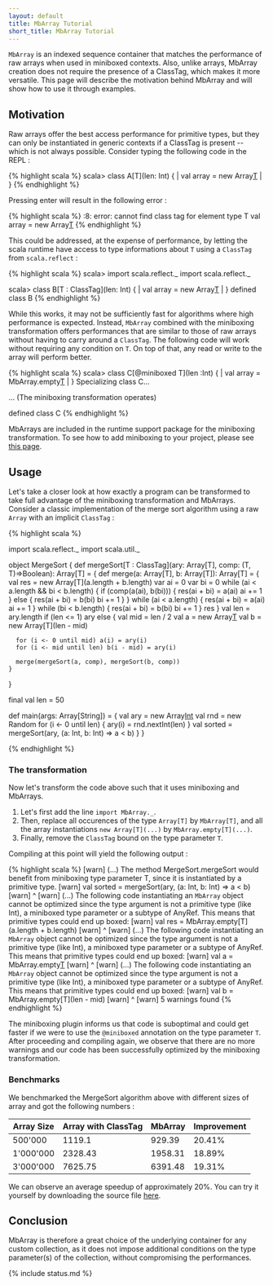 ```yaml
---
layout: default
title: MbArray Tutorial
short_title: MbArray Tutorial
---
```


`MbArray` is an indexed sequence container that matches the performance of raw arrays when used in miniboxed contexts. Also, unlike arrays, MbArray creation does not require the presence of a ClassTag, which makes it more versatile. This page will describe the motivation behind MbArray and will show how to use it through examples. 

## Motivation

Raw arrays offer the best access performance for primitive types, but they can only be instantiated in generic contexts if a ClassTag is present -- which is not always possible. Consider typing the following code in the REPL :

{% highlight scala %}
scala> class A[T](len: Int) {
     |   val array = new Array[T](len)
     | }
{% endhighlight %}

Pressing enter will result in the following error :

{% highlight scala %}
<console>:8: error: cannot find class tag for element type T
       val array = new Array[T](len)
{% endhighlight %}

This could be addressed, at the expense of performance, by letting the scala runtime have access to type informations about `T` using a `ClassTag` from `scala.reflect` : 

{% highlight scala %}
scala> import scala.reflect._
import scala.reflect._

scala> class B[T : ClassTag](len: Int) {
     |   val array = new Array[T](len)
     | }
defined class B
{% endhighlight %}

While this works, it may not be sufficiently fast for algorithms where high performance is expected. Instead, `MbArray` combined with the miniboxing transformation offers performances that are similar to those of raw arrays without having to carry around a `ClassTag`. The following code will work without requiring any condition on `T`. On top of that, any read or write to the array will perform better.

{% highlight scala %}
scala> class C[@miniboxed T](len :Int) {
     |   val array = MbArray.empty[T](len)
     | }
Specializing class C...

  ... (The miniboxing transformation operates)

defined class C
{% endhighlight %}

MbArrays are included in the runtime support package for the miniboxing transformation. To see how to add miniboxing to your project, please see [this page](example.html).

## Usage

Let's take a closer look at how exactly a program can be transformed to take full advantage of the miniboxing transformation and MbArrays. Consider a classic implementation of the merge sort algorithm using a raw `Array` with an implicit `ClassTag` :

{% highlight scala %}

import scala.reflect._
import scala.util._

object MergeSort {
  def mergeSort[T : ClassTag](ary: Array[T], comp: (T, T)=>Boolean): Array[T] = {
    def merge(a: Array[T], b: Array[T]): Array[T] = {
      val res = new Array[T](a.length + b.length)
      var ai = 0
      var bi = 0
      while (ai < a.length && bi < b.length) {
        if (comp(a(ai), b(bi))) {
          res(ai + bi) = a(ai)
          ai += 1
	} else {
          res(ai + bi) = b(bi)
          bi += 1
	}
      }
      while (ai < a.length) {
        res(ai + bi) = a(ai)
        ai += 1
      }
      while (bi < b.length) {
        res(ai + bi) = b(bi)
        bi += 1
      }
      res
    }
    val len = ary.length
    if (len <= 1) ary
    else {
      val mid = len / 2
      val a = new Array[T](mid)
      val b = new Array[T](len - mid)
	  
      for (i <- 0 until mid) a(i) = ary(i)
      for (i <- mid until len) b(i - mid) = ary(i)
	  
      merge(mergeSort(a, comp), mergeSort(b, comp))
    }
  }
  
  final val len = 50
  
  def main(args: Array[String]) = {
    val ary = new Array[Int](len)
    val rnd = new Random
    for (i <- 0 until len) {
      ary(i) = rnd.nextInt(len)
    }
    val sorted = mergeSort(ary, (a: Int, b: Int) => a < b)
  }
}
  
{% endhighlight %}

### The transformation

Now let's transform the code above such that it uses miniboxing and MbArrays. 

1. Let's first add the line `import MbArray._`.
2. Then, replace all occurences of the type `Array[T]` by `MbArray[T]`, and all the array instantiations `new Array[T](...)` by `MbArray.empty[T](...)`. 
3. Finally, remove the `ClassTag` bound on the type parameter `T`.

Compiling at this point will yield the following output :

{% highlight scala %}
[warn] (...) The method MergeSort.mergeSort would benefit from miniboxing type parameter T, 
since it is instantiated by a primitive type.
[warn]     val sorted = mergeSort(ary, (a: Int, b: Int) => a < b)
[warn]                  ^
[warn] (...) The following code instantiating an `MbArray` object cannot be optimized since 
the type argument is not a primitive type (like Int), a miniboxed type parameter or a subtype of 
AnyRef. This means that primitive types could end up boxed:
[warn]    val res = MbArray.empty[T](a.length + b.length)
[warn]                      ^
[warn] (...) The following code instantiating an `MbArray` object cannot be optimized since the 
type argument is not a primitive type (like Int), a miniboxed type parameter or a subtype of 
AnyRef. This means that primitive types could end up boxed:
[warn]    val a = MbArray.empty[T](mid)
[warn]                    ^
[warn] (...) The following code instantiating an `MbArray` object cannot be optimized since the 
type argument is not a primitive type (like Int), a miniboxed type parameter or a subtype of 
AnyRef. This means that primitive types could end up boxed:
[warn]    val b = MbArray.empty[T](len - mid)
[warn]                    ^
[warn] 5 warnings found
{% endhighlight %}
 
The miniboxing plugin informs us that code is suboptimal and could get faster if we were to use the `@miniboxed` annotation on the type parameter `T`. After proceeding and compiling again, we observe that there are no more warnings and our code has been successfully optimized by the miniboxing transformation.

### Benchmarks

We benchmarked the MergeSort algorithm above with different sizes of array and got the following numbers :

| Array Size    | Array with ClassTag  | MbArray  | Improvement |
| ------------- |----------------------| ---------|-------------|
| 500'000       | 1119.1	       | 929.39   | 20.41%	|
| 1'000'000     | 2328.43              | 1958.31  | 18.89%	|
| 3'000'000     | 7625.75              | 6391.48  | 19.31%	|

We can observe an average speedup of approximately 20%.
You can try it yourself by downloading the source file [here](exampleSources/arraysBenchmark.html).

## Conclusion

MbArray is therefore a great choice of the underlying container for any custom collection, as it does not impose additional conditions on the type parameter(s) of the collection, without compromising the performances.

{% include status.md %}
